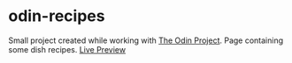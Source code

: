 # odin-recipes
Small project created while working with [The Odin Project](https://www.theodinproject.com/). Page containing some dish recipes.
[Live Preview](https://rafallyczek.github.io/odin-recipes/)
